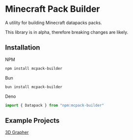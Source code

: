 # Minecraft Pack Builder
A utility for building Minecraft datapacks packs.

This library is in alpha, therefore breaking changes are likely.

## Installation
NPM
```bash
npm install mcpack-builder
```

Bun
```bash
bun install mcpack-builder
```

Deno
```typescript
import { Datapack } from "npm:mcpack-builder"
```

## Example Projects
[3D Grapher](https://github.com/TheCymaera/mcpack-builder-3d-grapher/)
